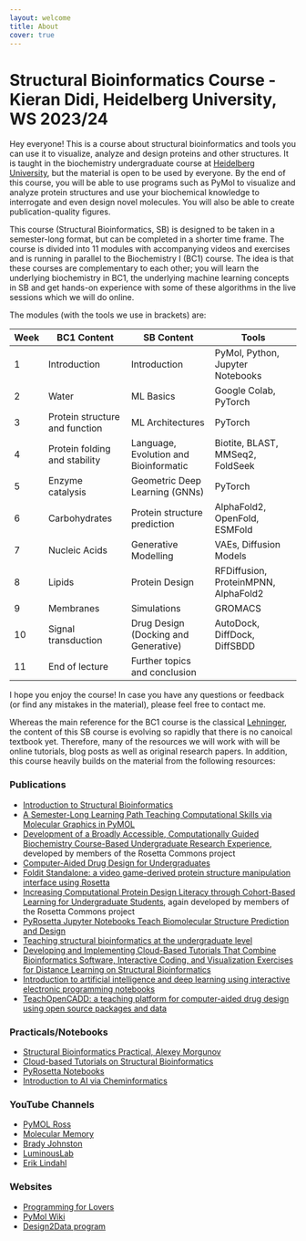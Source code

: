 ```yaml
---
layout: welcome
title: About
cover: true
---
```


# Structural Bioinformatics Course - Kieran Didi, Heidelberg University, WS 2023/24

Hey everyone! This is a course about structural bioinformatics and tools you can use it to visualize, analyze and design proteins and other structures. It is taught in the biochemistry undergraduate course at [Heidelberg University](https://www.uni-heidelberg.de/en), but the material is open to be used by everyone. By the end of this course, you will be able to use programs such as PyMol to visualize and analyze protein structures and use your biochemical knowledge to interrogate and even design novel molecules. You will also be able to create publication-quality figures. 

This course (Structural Bioinformatics, SB) is designed to be taken in a semester-long format, but can be completed in a shorter time frame. The course is divided into 11 modules with accompanying videos and exercises and is running in parallel to the Biochemistry I (BC1) course. The idea is that these courses are complementary to each other; you will learn the underlying biochemistry in BC1, the underlying machine learning concepts in SB and get hands-on experience with some of these algorithms in the live sessions which we will do online. 

The modules (with the tools we use in brackets) are:

| Week 	| BC1 Content                    	| SB Content                               	| Tools                               	|
|------	|--------------------------------	|------------------------------------------	|-------------------------------------	|
| 1    	| Introduction                   	| Introduction                             	| PyMol, Python, Jupyter Notebooks    	|
| 2    	| Water                          	| ML Basics                             	| Google Colab, PyTorch               	|
| 3    	| Protein structure and function 	| ML Architectures                         	| PyTorch                             	|
| 4    	| Protein folding and stability  	| Language, Evolution and Bioinformatic     | Biotite, BLAST, MMSeq2, FoldSeek      |
| 5    	| Enzyme catalysis               	| Geometric Deep Learning (GNNs)            | PyTorch                           	|
| 6    	| Carbohydrates                  	| Protein structure prediction              | AlphaFold2, OpenFold, ESMFold  	    |
| 7    	| Nucleic Acids                  	| Generative Modelling                      | VAEs, Diffusion Models           	    |
| 8    	| Lipids                         	| Protein Design                           	| RFDiffusion, ProteinMPNN, AlphaFold2  |
| 9    	| Membranes                      	| Simulations                               | GROMACS                               |
| 10   	| Signal transduction             	| Drug Design (Docking and Generative)     	| AutoDock, DiffDock, DiffSBDD          |
| 11   	| End of lecture                 	| Further topics and conclusion             |                                   	|

I hope you enjoy the course! In case you have any questions or feedback (or find any mistakes in the material), please feel free to contact me.

Whereas the main reference for the BC1 course is the classical [Lehninger](https://www.macmillanlearning.com/college/ca/product/Lehninger-Principles-of-Biochemistry/p/1319228003), the content of this SB course is evolving so rapidly that there is no canoical textbook yet. Therefore, many of the resources we will work with will be online tutorials, blog posts as well as original research papers. In addition, this course heavily builds on the material from the following resources:

### Publications
- [Introduction to Structural Bioinformatics](https://research.vu.nl/en/publications/preface-to-introduction-to-structural-bioinformatics)
- [A Semester-Long Learning Path Teaching Computational Skills via Molecular Graphics in PyMOL](https://meridian.allenpress.com/the-biophysicist/article/3/2/106/489572/A-Semester-Long-Learning-Path-Teaching)
- [Development of a Broadly Accessible, Computationally Guided Biochemistry Course-Based Undergraduate Research Experience](https://pubs.acs.org/doi/10.1021/acs.jchemed.0c01073?ref=pdf), developed by members of the Rosetta Commons project
- [Computer-Aided Drug Design for Undergraduates](https://pubs.acs.org/doi/10.1021/acs.jchemed.8b00712)
- [Foldit Standalone: a video game-derived protein structure manipulation interface using Rosetta](https://academic.oup.com/bioinformatics/article/33/17/2765/3803439)
- [Increasing Computational Protein Design Literacy through Cohort-Based Learning for Undergraduate Students](https://pubs.acs.org/doi/10.1021/acs.jchemed.2c00500), again developed by members of the Rosetta Commons project
- [PyRosetta Jupyter Notebooks Teach Biomolecular Structure Prediction and Design](https://meridian.allenpress.com/the-biophysicist/article/2/1/108/464092/PyRosetta-Jupyter-Notebooks-Teach-Biomolecular)
- [Teaching structural bioinformatics at the undergraduate level](https://iubmb.onlinelibrary.wiley.com/doi/full/10.1002/bmb.2003.494031060287)
- [Developing and Implementing Cloud-Based Tutorials That Combine Bioinformatics Software, Interactive Coding, and Visualization Exercises for Distance Learning on Structural Bioinformatics](https://pubs.acs.org/doi/10.1021/acs.jchemed.1c00022)
- [Introduction to artificial intelligence and deep learning using interactive electronic programming notebooks](https://onlinelibrary.wiley.com/doi/10.1002/ardp.202200628)
- [TeachOpenCADD: a teaching platform for computer-aided drug design using open source packages and data](https://jcheminf.biomedcentral.com/articles/10.1186/s13321-019-0351-x)

### Practicals/Notebooks
- [Structural Bioinformatics Practical, Alexey Morgunov](https://github.com/alexeymorgunov/structbioinfo)
- [Cloud-based Tutorials on Structural Bioinformatics](https://github.com/pb3lab/ibm3202)
- [PyRosetta Notebooks](https://github.com/RosettaCommons/PyRosetta.notebooks)
- [Introduction to AI via Cheminformatics](https://github.com/kochgroup/intro_pharma_ai)

### YouTube Channels
- [PyMOL Ross](https://www.youtube.com/@pymolross)
- [Molecular Memory](https://www.youtube.com/playlist?list=PLUMhYZpMLtal_Z7to3by2ATHP-cI4ma5X)
- [Brady Johnston](https://www.youtube.com/@BradyJohnston)
- [LuminousLab](https://www.youtube.com/@LuminousLab)
- [Erik Lindahl](https://www.youtube.com/@eriklindahl/playlists)

### Websites
- [Programming for Lovers](https://compeau.cbd.cmu.edu/programming-for-lovers/)
- [PyMol Wiki](https://pymolwiki.org/index.php/Main_Page)
- [Design2Data program](https://d2d.ucdavis.edu/)


